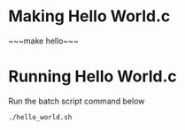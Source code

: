 <h1> Making Hello World.c </h1>
~~~make hello~~~
<h1>Running Hello World.c</h1>
<p>Run the batch script command below</p>
<code>./hello_world.sh</code>

